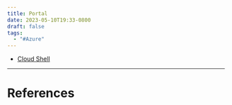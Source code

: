 ```yaml
---
title: Portal
date: 2023-05-10T19:33-0800
draft: false
tags:
  - "#Azure"
---
```


- [Cloud Shell](/notes/computer/microsoft/azure/portal/cloud-shell)



---
# References
